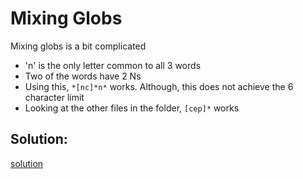 # Mixing Globs

Mixing globs is a bit complicated
- 'n' is the only letter common to all 3 words
- Two of the words have 2 Ns
- Using this, `*[nc]*n*` works. Although, this does not achieve the 6 character limit
- Looking at the other files in the folder, `[cep]*` works


## Solution:
[solution](05_Mixing_Globs.png)
